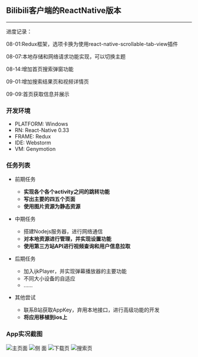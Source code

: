 ## Bilibili客户端的ReactNative版本
---
进度记录：

08-01:Redux框架，选项卡换为使用react-native-scrollable-tab-view插件

08-07:本地存储和网络请求功能实现，可以切换主题

08-14:增加首页搜索弹窗功能

09-01:增加搜索结果页和视频详情页

09-09:首页获取信息并展示

### 开发环境

+ PLATFORM:    Windows
+ RN:   React-Native 0.33
+ FRAME:   Redux
+ IDE:   Webstorm
+ VM:   Genymotion

### 任务列表

+ 前期任务
	+ **实现各个各个activity之间的跳转功能**
	+ **写出主要的四五个页面**
	+ **使用图片资源为静态资源**

+ 中期任务
	+ 搭建Nodejs服务器，进行网络通信
	+ **对本地资源进行管理，并实现设置功能**
	+ **使用第三方站API进行视频查询和用户信息拉取**

+ 后期任务
	+ 加入ijkPlayer，并实现弹幕播放器的主要功能
	+ 不同大小设备的自适应
	+ ......

+ 其他尝试
	+ 联系B站获取AppKey，弃用本地接口，进行高级功能的开发
	+ **将应用移植到ios上**

### App实况截图
![主页面](http://7xsm7w.com1.z0.glb.clouddn.com/327.jpg)
![侧 面](http://7xsm7w.com1.z0.glb.clouddn.com/8180010.png)
![下载页](http://7xsm7w.com1.z0.glb.clouddn.com/28180022.png)
![搜索页](http://7xsm7w.com1.z0.glb.clouddn.com/QQ%E6%88%AA%E5%9B%BE20160814173451.png)
